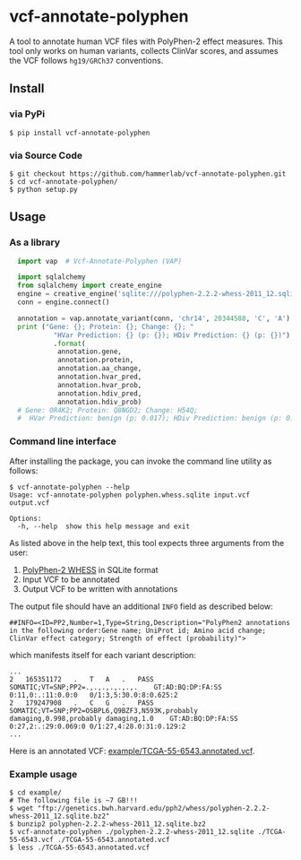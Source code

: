 # vcf-annotate-polyphen
A tool to annotate human VCF files with PolyPhen-2 effect measures.
This tool only works on human variants,
collects ClinVar scores,
and assumes the VCF follows `hg19/GRCh37` conventions.

## Install
### via PyPi
```
$ pip install vcf-annotate-polyphen
```

### via Source Code
```
$ git checkout https://github.com/hammerlab/vcf-annotate-polyphen.git
$ cd vcf-annotate-polyphen/
$ python setup.py
```

## Usage
### As a library
```python
  import vap  # Vcf-Annotate-Polyphen (VAP)

  import sqlalchemy
  from sqlalchemy import create_engine
  engine = creative_engine('sqlite:///polyphen-2.2.2-whess-2011_12.sqlite')
  conn = engine.connect()

  annotation = vap.annotate_variant(conn, 'chr14', 20344588, 'C', 'A')
  print ("Gene: {}; Protein: {}; Change: {}; "
           "HVar Prediction: {} (p: {}); HDiv Prediction: {} (p: {})") \
           .format(
            annotation.gene,
            annotation.protein,
            annotation.aa_change,
            annotation.hvar_pred,
            annotation.hvar_prob,
            annotation.hdiv_pred,
            annotation.hdiv_prob)
  # Gene: OR4K2; Protein: Q8NGD2; Change: H54Q;
  #  HVar Prediction: benign (p: 0.017); HDiv Prediction: benign (p: 0.008)
```

### Command line interface
After installing the package, you can invoke the command line utility as follows:

```
$ vcf-annotate-polyphen --help
Usage: vcf-annotate-polyphen polyphen.whess.sqlite input.vcf output.vcf

Options:
  -h, --help  show this help message and exit
```

As listed above in the help text, this tool expects three arguments from the user:

1. [PolyPhen-2 WHESS](ftp://genetics.bwh.harvard.edu/pph2/whess) in SQLite format
2. Input VCF to be annotated
3. Output VCF to be written with annotations

The output file should have an additional `INFO` field as described below:

```
##INFO=<ID=PP2,Number=1,Type=String,Description="PolyPhen2 annotations in the following order:Gene name; UniProt id; Amino acid change; ClinVar effect category; Strength of effect (probability)">
```

which manifests itself for each variant description:

```
...
2	165351172	.	T	A	.	PASS	SOMATIC;VT=SNP;PP2=.,.,.,.,.,.,.	GT:AD:BQ:DP:FA:SS	0:11,0:.:11:0.0:0	0/1:3,5:30.0:8:0.625:2
2	179247908	.	C	G	.	PASS	SOMATIC;VT=SNP;PP2=OSBPL6,Q9BZF3,N593K,probably damaging,0.998,probably damaging,1.0	GT:AD:BQ:DP:FA:SS	0:27,2:.:29:0.069:0	0/1:27,4:28.0:31:0.129:2
...
```

Here is an annotated VCF: [example/TCGA-55-6543.annotated.vcf](example/TCGA-55-6543.annotated.vcf).

### Example usage
```
$ cd example/
# The following file is ~7 GB!!!
$ wget "ftp://genetics.bwh.harvard.edu/pph2/whess/polyphen-2.2.2-whess-2011_12.sqlite.bz2"
$ bunzip2 polyphen-2.2.2-whess-2011_12.sqlite.bz2
$ vcf-annotate-polyphen ./polyphen-2.2.2-whess-2011_12.sqlite ./TCGA-55-6543.vcf ./TCGA-55-6543.annotated.vcf
$ less ./TCGA-55-6543.annotated.vcf
```
